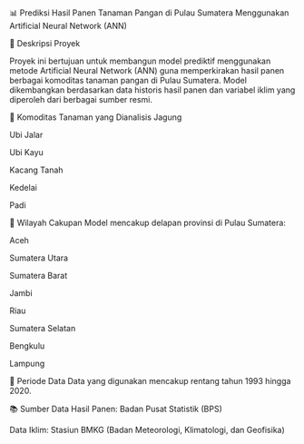 📊 Prediksi Hasil Panen Tanaman Pangan di Pulau Sumatera Menggunakan Artificial Neural Network (ANN)


📝 Deskripsi Proyek

Proyek ini bertujuan untuk membangun model prediktif menggunakan metode Artificial Neural Network (ANN) guna memperkirakan hasil panen berbagai komoditas tanaman pangan di Pulau Sumatera. Model dikembangkan berdasarkan data historis hasil panen dan variabel iklim yang diperoleh dari berbagai sumber resmi.

🌾 Komoditas Tanaman yang Dianalisis
Jagung

Ubi Jalar

Ubi Kayu

Kacang Tanah

Kedelai

Padi

📍 Wilayah Cakupan
Model mencakup delapan provinsi di Pulau Sumatera:

Aceh

Sumatera Utara

Sumatera Barat

Jambi

Riau

Sumatera Selatan

Bengkulu

Lampung

📅 Periode Data
Data yang digunakan mencakup rentang tahun 1993 hingga 2020.

📚 Sumber Data
Hasil Panen: Badan Pusat Statistik (BPS)

Data Iklim: Stasiun BMKG (Badan Meteorologi, Klimatologi, dan Geofisika)
